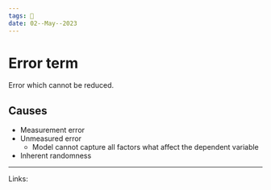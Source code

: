 ```yaml
---
tags: 🌱
date: 02--May--2023
---
```


# Error term

Error which cannot be reduced.
## Causes
- Measurement error
- Unmeasured error
    - Model cannot capture all factors what affect the dependent variable
- Inherent randomness

---
Links: 